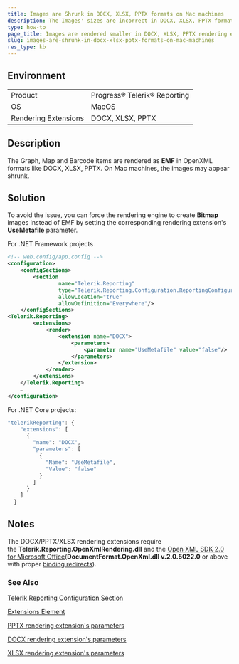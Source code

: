 ```yaml
---
title: Images are Shrunk in DOCX, XLSX, PPTX formats on Mac machines
description: The Images' sizes are incorrect in DOCX, XLSX, PPTX formats on Mac machines.
type: how-to
page_title: Images are rendered smaller in DOCX, XLSX, PPTX rendering extensions on Mac machines
slug: images-are-shrunk-in-docx-xlsx-pptx-formats-on-mac-machines
res_type: kb
---
```


## Environment

<table>
	<tr>
		<td>Product</td>
		<td>Progress® Telerik® Reporting</td>
	</tr>
  	<tr>
		<td>OS</td>
		<td>MacOS</td>
	</tr>
  	<tr>
		<td>Rendering Extensions</td>
		<td>DOCX, XLSX, PPTX</td>
	</tr>
</table>

## Description

The Graph, Map and Barcode items are rendered as **EMF** in OpenXML formats like DOCX, XLSX, PPTX. On Mac machines, the images may appear shrunk.  
  
## Solution
 
To avoid the issue, you can force the rendering engine to create **Bitmap** images instead of EMF by setting the corresponding rendering extension's **UseMetafile** parameter.   

For .NET Framework projects

```XML
<!-- web.config/app.config -->
<configuration>
    <configSections>
        <section
                name="Telerik.Reporting"
                type="Telerik.Reporting.Configuration.ReportingConfigurationSection, Telerik.Reporting, Version=x.x.x.x, Culture=neutral, PublicKeyToken=a9d7983dfcc261be"
                allowLocation="true"
                allowDefinition="Everywhere"/>
    </configSections>
<Telerik.Reporting>
        <extensions>
            <render>
                <extension name="DOCX">
                    <parameters>
                        <parameter name="UseMetafile" value="false"/>
                    </parameters>
                </extension>
            </render>
        </extensions>
    </Telerik.Reporting>
    …
</configuration>
```

For .NET Core projects:

```JavaScript
"telerikReporting": {
    "extensions": [
      {
        "name": "DOCX",
        "parameters": [
          {
            "Name": "UseMetafile",
            "Value": "false"
          }
        ]
      }
    ]
  }
```

## Notes

The DOCX/PPTX/XLSX rendering extensions require the **Telerik.Reporting.OpenXmlRendering.dll** and the [Open XML SDK 2.0 for Microsoft Office](../installation-deploying-openxml)(**DocumentFormat.OpenXml.dll v.2.0.5022.0** or above with proper [binding redirects](https://docs.microsoft.com/en-us/dotnet/framework/configure-apps/file-schema/runtime/bindingredirect-element?redirectedfrom=MSDN)).

### See Also

 [Telerik Reporting Configuration Section](../configuring-telerik-reporting)
 
 [Extensions Element](../configuring-telerik-reporting-extensions)
 
 [PPTX rendering extension's parameters](../device-information-settings-powerpoint) 
 
 [DOCX rendering extension's parameters](../device-information-settings-word) 
 
 [XLSX rendering extension's parameters](../device-information-settings-excel-2007) 
